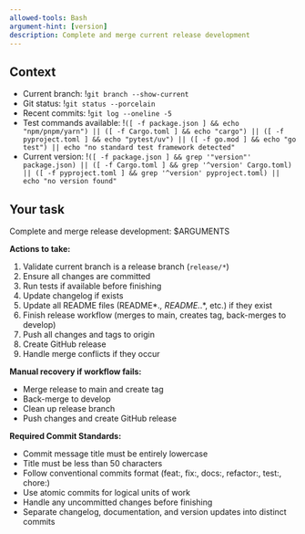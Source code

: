 ```yaml
---
allowed-tools: Bash
argument-hint: [version]
description: Complete and merge current release development
---
```


## Context

- Current branch: !`git branch --show-current`
- Git status: !`git status --porcelain`
- Recent commits: !`git log --oneline -5`
- Test commands available: !`([ -f package.json ] && echo "npm/pnpm/yarn") || ([ -f Cargo.toml ] && echo "cargo") || ([ -f pyproject.toml ] && echo "pytest/uv") || ([ -f go.mod ] && echo "go test") || echo "no standard test framework detected"`
- Current version: !`([ -f package.json ] && grep '"version"' package.json) || ([ -f Cargo.toml ] && grep '^version' Cargo.toml) || ([ -f pyproject.toml ] && grep '^version' pyproject.toml) || echo "no version found"`

## Your task

Complete and merge release development: $ARGUMENTS

**Actions to take:**
1. Validate current branch is a release branch (`release/*`)
2. Ensure all changes are committed
3. Run tests if available before finishing
4. Update changelog if exists
5. Update all README files (README*.*, README.*.*, etc.) if they exist
6. Finish release workflow (merges to main, creates tag, back-merges to develop)
7. Push all changes and tags to origin
8. Create GitHub release
9. Handle merge conflicts if they occur

**Manual recovery if workflow fails:**
- Merge release to main and create tag
- Back-merge to develop
- Clean up release branch
- Push changes and create GitHub release

**Required Commit Standards:**
- Commit message title must be entirely lowercase
- Title must be less than 50 characters
- Follow conventional commits format (feat:, fix:, docs:, refactor:, test:, chore:)
- Use atomic commits for logical units of work
- Handle any uncommitted changes before finishing
- Separate changelog, documentation, and version updates into distinct commits
